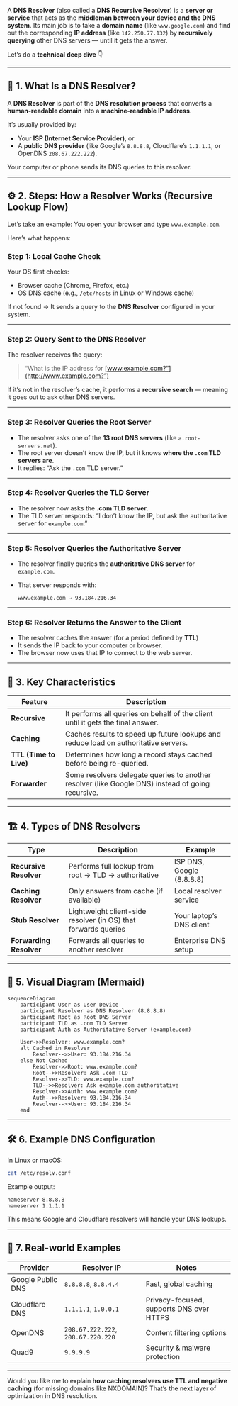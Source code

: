 A **DNS Resolver** (also called a **DNS Recursive Resolver**) is a **server or service** that acts as the **middleman between your device and the DNS system**.
Its main job is to take a **domain name** (like `www.google.com`) and find out the corresponding **IP address** (like `142.250.77.132`) by **recursively querying** other DNS servers — until it gets the answer.

Let’s do a **technical deep dive** 👇

---

## 🧩 1. What Is a DNS Resolver?

A **DNS Resolver** is part of the **DNS resolution process** that converts a **human-readable domain** into a **machine-readable IP address**.

It’s usually provided by:

* Your **ISP (Internet Service Provider)**, or
* A **public DNS provider** (like Google’s `8.8.8.8`, Cloudflare’s `1.1.1.1`, or OpenDNS `208.67.222.222`).

Your computer or phone sends its DNS queries to this resolver.

---

## ⚙️ 2. Steps: How a Resolver Works (Recursive Lookup Flow)

Let’s take an example:
You open your browser and type `www.example.com`.

Here’s what happens:

### **Step 1: Local Cache Check**

Your OS first checks:

* Browser cache (Chrome, Firefox, etc.)
* OS DNS cache (e.g., `/etc/hosts` in Linux or Windows cache)

If not found → It sends a query to the **DNS Resolver** configured in your system.

---

### **Step 2: Query Sent to the DNS Resolver**

The resolver receives the query:

> “What is the IP address for [www.example.com?”](http://www.example.com?”)

If it’s not in the resolver’s cache, it performs a **recursive search** — meaning it goes out to ask other DNS servers.

---

### **Step 3: Resolver Queries the Root Server**

* The resolver asks one of the **13 root DNS servers** (like `a.root-servers.net`).
* The root server doesn’t know the IP, but it knows **where the `.com` TLD servers are**.
* It replies: “Ask the `.com` TLD server.”

---

### **Step 4: Resolver Queries the TLD Server**

* The resolver now asks the **.com TLD server**.
* The TLD server responds: “I don’t know the IP, but ask the authoritative server for `example.com`.”

---

### **Step 5: Resolver Queries the Authoritative Server**

* The resolver finally queries the **authoritative DNS server** for `example.com`.
* That server responds with:

  ```
  www.example.com → 93.184.216.34
  ```

---

### **Step 6: Resolver Returns the Answer to the Client**

* The resolver caches the answer (for a period defined by **TTL**)
* It sends the IP back to your computer or browser.
* The browser now uses that IP to connect to the web server.

---

## 🧠 3. Key Characteristics

| Feature                | Description                                                                                       |
| ---------------------- | ------------------------------------------------------------------------------------------------- |
| **Recursive**          | It performs all queries on behalf of the client until it gets the final answer.                   |
| **Caching**            | Caches results to speed up future lookups and reduce load on authoritative servers.               |
| **TTL (Time to Live)** | Determines how long a record stays cached before being re-queried.                                |
| **Forwarder**          | Some resolvers delegate queries to another resolver (like Google DNS) instead of going recursive. |

---

## 🏗️ 4. Types of DNS Resolvers

| Type                    | Description                                                    | Example                   |
| ----------------------- | -------------------------------------------------------------- | ------------------------- |
| **Recursive Resolver**  | Performs full lookup from root → TLD → authoritative           | ISP DNS, Google (8.8.8.8) |
| **Caching Resolver**    | Only answers from cache (if available)                         | Local resolver service    |
| **Stub Resolver**       | Lightweight client-side resolver (in OS) that forwards queries | Your laptop’s DNS client  |
| **Forwarding Resolver** | Forwards all queries to another resolver                       | Enterprise DNS setup      |

---

## 🧭 5. Visual Diagram (Mermaid)

```mermaid
sequenceDiagram
    participant User as User Device
    participant Resolver as DNS Resolver (8.8.8.8)
    participant Root as Root DNS Server
    participant TLD as .com TLD Server
    participant Auth as Authoritative Server (example.com)

    User->>Resolver: www.example.com?
    alt Cached in Resolver
        Resolver-->>User: 93.184.216.34
    else Not Cached
        Resolver->>Root: www.example.com?
        Root-->>Resolver: Ask .com TLD
        Resolver->>TLD: www.example.com?
        TLD-->>Resolver: Ask example.com authoritative
        Resolver->>Auth: www.example.com?
        Auth-->>Resolver: 93.184.216.34
        Resolver-->>User: 93.184.216.34
    end
```

---

## 🛠️ 6. Example DNS Configuration

In Linux or macOS:

```bash
cat /etc/resolv.conf
```

Example output:

```
nameserver 8.8.8.8
nameserver 1.1.1.1
```

This means Google and Cloudflare resolvers will handle your DNS lookups.

---

## 🧩 7. Real-world Examples

| Provider          | Resolver IP                        | Notes                                    |
| ----------------- | ---------------------------------- | ---------------------------------------- |
| Google Public DNS | `8.8.8.8`, `8.8.4.4`               | Fast, global caching                     |
| Cloudflare DNS    | `1.1.1.1`, `1.0.0.1`               | Privacy-focused, supports DNS over HTTPS |
| OpenDNS           | `208.67.222.222`, `208.67.220.220` | Content filtering options                |
| Quad9             | `9.9.9.9`                          | Security & malware protection            |

---

Would you like me to explain **how caching resolvers use TTL and negative caching** (for missing domains like NXDOMAIN)? That’s the next layer of optimization in DNS resolution.
